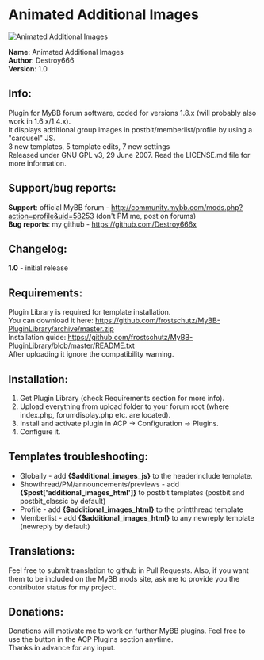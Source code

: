 **Animated Additional Images**
===============

![Animated Additional Images](https://raw.github.com/Destroy666x/MyBB-Animated-Additional-Images/master/preview1.png "Preview")

**Name**: Animated Additional Images  
**Author**: Destroy666  
**Version**: 1.0  

**Info**:
---------

Plugin for MyBB forum software, coded for versions 1.8.x (will probably also work in 1.6.x/1.4.x).  
It displays additional group images in postbit/memberlist/profile by using a "carousel" JS.  
3 new templates, 5 template edits, 7 new settings  
Released under GNU GPL v3, 29 June 2007. Read the LICENSE.md file for more information.  

**Support/bug reports**: 
------------------------

**Support**: official MyBB forum - http://community.mybb.com/mods.php?action=profile&uid=58253 (don't PM me, post on forums)  
**Bug reports**: my github - https://github.com/Destroy666x  

**Changelog**:
--------------

**1.0** - initial release  

**Requirements**:
-----------------

Plugin Library is required for template installation.  
You can download it here: https://github.com/frostschutz/MyBB-PluginLibrary/archive/master.zip  
Installation guide: https://github.com/frostschutz/MyBB-PluginLibrary/blob/master/README.txt  
After uploading it ignore the compatibility warning.  

**Installation**:
-----------------

1. Get Plugin Library (check Requirements section for more info).
2. Upload everything from upload folder to your forum root (where index.php, forumdisplay.php etc. are located).
3. Install and activate plugin in ACP -> Configuration -> Plugins.
4. Configure it.

**Templates troubleshooting**:
------------------------------

* Globally - add **{$additional_images_js}** to the headerinclude template.
* Showthread/PM/announcements/previews - add **{$post['additional_images_html']}** to postbit templates (postbit and postbit_classic by default)
* Profile - add **{$additional_images_html}** to the printthread template
* Memberlist - add **{$additional_images_html}** to any newreply template (newreply by default)

**Translations**:
-----------------

Feel free to submit translation to github in Pull Requests. Also, if you want them to be included on the MyBB mods site, ask me to provide you the contributor status for my project.

**Donations**:
-------------

Donations will motivate me to work on further MyBB plugins. Feel free to use the button in the ACP Plugins section anytime.  
Thanks in advance for any input.
